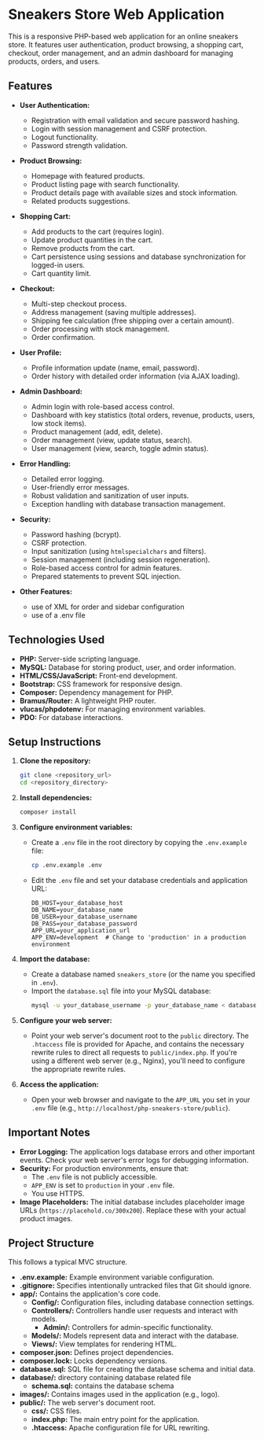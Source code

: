 # Sneakers Store Web Application

This is a responsive PHP-based web application for an online sneakers store. It features user authentication, product browsing, a shopping cart, checkout, order management, and an admin dashboard for managing products, orders, and users.

## Features

-   **User Authentication:**
    -   Registration with email validation and secure password hashing.
    -   Login with session management and CSRF protection.
    -   Logout functionality.
    -   Password strength validation.

-   **Product Browsing:**
    -   Homepage with featured products.
    -   Product listing page with search functionality.
    -   Product details page with available sizes and stock information.
    -   Related products suggestions.

-   **Shopping Cart:**
    -   Add products to the cart (requires login).
    -   Update product quantities in the cart.
    -   Remove products from the cart.
    -   Cart persistence using sessions and database synchronization for logged-in users.
    -   Cart quantity limit.

-   **Checkout:**
    -   Multi-step checkout process.
    -   Address management (saving multiple addresses).
    -   Shipping fee calculation (free shipping over a certain amount).
    -   Order processing with stock management.
    -   Order confirmation.

-   **User Profile:**
    -   Profile information update (name, email, password).
    -   Order history with detailed order information (via AJAX loading).

-   **Admin Dashboard:**
    -   Admin login with role-based access control.
    -   Dashboard with key statistics (total orders, revenue, products, users, low stock items).
    -   Product management (add, edit, delete).
    -   Order management (view, update status, search).
    -   User management (view, search, toggle admin status).

-   **Error Handling:**
    -   Detailed error logging.
    -   User-friendly error messages.
    -   Robust validation and sanitization of user inputs.
    -   Exception handling with database transaction management.

-   **Security:**
    -   Password hashing (bcrypt).
    -   CSRF protection.
    -   Input sanitization (using `htmlspecialchars` and filters).
    -   Session management (including session regeneration).
    -   Role-based access control for admin features.
    -   Prepared statements to prevent SQL injection.

- **Other Features:**
    - use of XML for order and sidebar configuration
    - use of a .env file

## Technologies Used

-   **PHP:**  Server-side scripting language.
-   **MySQL:**  Database for storing product, user, and order information.
-   **HTML/CSS/JavaScript:** Front-end development.
-   **Bootstrap:** CSS framework for responsive design.
-   **Composer:** Dependency management for PHP.
-   **Bramus/Router:**  A lightweight PHP router.
-   **vlucas/phpdotenv:** For managing environment variables.
-   **PDO:**  For database interactions.

## Setup Instructions

1.  **Clone the repository:**

    ```bash
    git clone <repository_url>
    cd <repository_directory>
    ```

2.  **Install dependencies:**

    ```bash
    composer install
    ```

3.  **Configure environment variables:**

    -   Create a `.env` file in the root directory by copying the `.env.example` file:
        ```bash
        cp .env.example .env
        ```
    -   Edit the `.env` file and set your database credentials and application URL:
        ```
        DB_HOST=your_database_host
        DB_NAME=your_database_name
        DB_USER=your_database_username
        DB_PASS=your_database_password
        APP_URL=your_application_url
        APP_ENV=development  # Change to 'production' in a production environment
        ```

4.  **Import the database:**

    -   Create a database named `sneakers_store` (or the name you specified in `.env`).
    -   Import the `database.sql` file into your MySQL database:
        ```bash
        mysql -u your_database_username -p your_database_name < database.sql
        ```

5.  **Configure your web server:**

    -   Point your web server's document root to the `public` directory.  The `.htaccess` file is provided for Apache, and contains the necessary rewrite rules to direct all requests to `public/index.php`.  If you're using a different web server (e.g., Nginx), you'll need to configure the appropriate rewrite rules.

6.  **Access the application:**

    -   Open your web browser and navigate to the `APP_URL` you set in your `.env` file (e.g., `http://localhost/php-sneakers-store/public`).

## Important Notes

-   **Error Logging:** The application logs database errors and other important events.  Check your web server's error logs for debugging information.
-   **Security:**  For production environments, ensure that:
    -   The `.env` file is not publicly accessible.
    -   `APP_ENV` is set to `production` in your `.env` file.
    -   You use HTTPS.
-   **Image Placeholders:** The initial database includes placeholder image URLs (`https://placehold.co/300x200`).  Replace these with your actual product images.

## Project Structure
This follows a typical MVC structure.

-   **.env.example:** Example environment variable configuration.
-   **.gitignore:** Specifies intentionally untracked files that Git should ignore.
-   **app/:** Contains the application's core code.
    -   **Config/:** Configuration files, including database connection settings.
    -   **Controllers/:** Controllers handle user requests and interact with models.
        - **Admin/:** Controllers for admin-specific functionality.
    -   **Models/:** Models represent data and interact with the database.
    -   **Views/:** View templates for rendering HTML.
-   **composer.json:**  Defines project dependencies.
-   **composer.lock:**  Locks dependency versions.
-   **database.sql:** SQL file for creating the database schema and initial data.
-   **database/:** directory containing database related file
    -   **schema.sql:** contains the database schema
-   **images/:** Contains images used in the application (e.g., logo).
-   **public/:** The web server's document root.
    -   **css/:**  CSS files.
    -   **index.php:** The main entry point for the application.
    -   **.htaccess:** Apache configuration file for URL rewriting.
